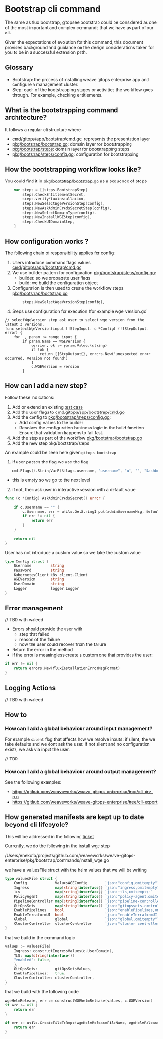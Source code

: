 # Bootstrap cli command 

The same as flux bootstrap, gitopsee bootstrap could be considered as one of the most important and complex commands that we have as part of our cli.

Given the expectations of evolution for this command, this document provides background 
and guidance on the design considerations taken for you to be in a successful extension path.

## Glossary

- Bootstrap: the process of installing weave gitops enterprise app and configure a management cluster.
- Step: each of the bootstrapping stages or activities the workflow goes through. For example, checking entitlements.

## What is the bootstrapping command architecture?

It follows a regular cli structure where:

- [cmd/gitops/app/bootstrap/cmd.go](../../cmd/gitops/app/bootstrap/cmd.go): represents the presentation layer
- [pkg/bootstrap/bootstrap.go](../../pkg/bootstrap/bootstrap.go): domain layer for bootstrapping
- [pkg/bootstrap/steps](../../pkg/bootstrap/steps): domain layer for bootstrapping steps
- [pkg/bootstrap/steps/config.go](../../pkg/bootstrap/steps/config.go): configuration for bootstrapping

## How the bootstrapping workflow looks like?

You could find it in [pkg/bootstrap/bootstrap.go](../../pkg/bootstrap/bootstrap.go) as a sequence of steps:

```go
	var steps = []steps.BootstrapStep{
		steps.CheckEntitlementSecret,
		steps.VerifyFluxInstallation,
		steps.NewSelectWgeVersionStep(config),
		steps.NewAskAdminCredsSecretStep(config),
		steps.NewSelectDomainType(config),
		steps.NewInstallWGEStep(config),
		steps.CheckUIDomainStep,
	}

```

## How configuration works ?

The following chain of responsibility applies for config:

1. Users introduce command flags values [cmd/gitops/app/bootstrap/cmd.go](../../cmd/gitops/app/bootstrap/cmd.go)
2. We use builder pattern for configuration [pkg/bootstrap/steps/config.go](../../pkg/bootstrap/steps/config.go): 
    - builder: so we propagate user flags
    - build: we build the configuration object
3. Configuration is then used to create the workflow steps [pkg/bootstrap/bootstrap.go](../../pkg/bootstrap/bootstrap.go)
```
		steps.NewSelectWgeVersionStep(config),
```
4. Steps use configuration for execution (for example [wge_version.go](../../pkg/bootstrap/steps/wge_version.go))
```
// selectWgeVersion step ask user to select wge version from the latest 3 versions.
func selectWgeVersion(input []StepInput, c *Config) ([]StepOutput, error) {
	for _, param := range input {
		if param.Name == WGEVersion {
			version, ok := param.Value.(string)
			if !ok {
				return []StepOutput{}, errors.New("unexpected error occurred. Version not found")
			}
			c.WGEVersion = version
		}

```
## How can I add a new step?

Follow these indications:

1. Add or extend an existing [test case](../../cmd/gitops/app/bootstrap/cmd_integration_test.go)
2. Add the user flags to [cmd/gitops/app/bootstrap/cmd.go](../../cmd/gitops/app/bootstrap/cmd.go)
3. Add the config to [pkg/bootstrap/steps/config.go](../../pkg/bootstrap/steps/config.go):
   - Add config values to the builder
   - Resolves the configuration business logic in the build function. Ensure that validation happens to fail fast. 
4. Add the step as part of the workflow [pkg/bootstrap/bootstrap.go](../../pkg/bootstrap/bootstrap.go)
5. Add the new step [pkg/bootstrap/steps](../../pkg/bootstrap/steps)


An example could be seen here given `gitops bootstrap`

1. if user passes the flag we use the flag
```go
   cmd.Flags().StringVarP(&flags.username, "username", "u", "", "Dashboard admin username")
```
- this is empty so we go to the next level
2. if not, then ask user in interactive session with a default value
```go
func (c *Config) AskAdminCredsSecret() error {

	if c.Username == "" {
		c.Username, err = utils.GetStringInput(adminUsernameMsg, DefaultAdminUsername)
		if err != nil {
			return err
		}
	}
	
	return nil
}
```
User has not introduce a custom value so we take the custom value

```go
type Config struct {
	Username         string
	Password         string
	KubernetesClient k8s_client.Client
	WGEVersion       string
	UserDomain       string
	Logger           logger.Logger
}

```

## Error management 

// TBD with waleed

- Errors should provide the user with
   - step that failed
   - reason of the failure
   - how the user could recover from the failure
- Return the error in the method
- if the error is meaningless create a custom one that provides the user:
```go
if err != nil {
	return errors.New(fluxInstallationErrorMsgFormat)
}

```

## Logging Actions

// TBD with waleed


## How to 

### How can I add a global behaviour around input management?

For example `silent` flag that affects how we resolve inputs: if silent, the we take defaults and we dont ask 
the user. if not silent and no configuration exists, we ask via input the user. 

// TBD

### How can I add a global behaviour around output management?
See the following examples:

- https://github.com/weaveworks/weave-gitops-enterprise/tree/cli-dry-run
- https://github.com/weaveworks/weave-gitops-enterprise/tree/cli-export


## How generated manifests are kept up to date beyond cli lifecycle?

This will be addressed in the following [ticket](https://github.com/weaveworks/weave-gitops-enterprise/issues/3405)

Currently, we do the following in the install wge step

/Users/enekofb/projects/github.com/weaveworks/weave-gitops-enterprise/pkg/bootstrap/commands/install_wge.go

we have a valuesFile struct with the helm values that
we will be writing:

```go
type valuesFile struct {
	Config             ValuesWGEConfig        `json:"config,omitempty"`
	Ingress            map[string]interface{} `json:"ingress,omitempty"`
	TLS                map[string]interface{} `json:"tls,omitempty"`
	PolicyAgent        map[string]interface{} `json:"policy-agent,omitempty"`
	PipelineController map[string]interface{} `json:"pipeline-controller,omitempty"`
	GitOpsSets         map[string]interface{} `json:"gitopssets-controller,omitempty"`
	EnablePipelines    bool                   `json:"enablePipelines,omitempty"`
	EnableTerraformUI  bool                   `json:"enableTerraformUI,omitempty"`
	Global             global                 `json:"global,omitempty"`
	ClusterController  clusterController      `json:"cluster-controller,omitempty"`
}
```

that we build in the command logic

```go
values := valuesFile{
	Ingress: constructIngressValues(c.UserDomain),
	TLS: map[string]interface{}{
	"enabled": false,
	},
	GitOpsSets:        gitOpsSetsValues,
	EnablePipelines:   true,
	ClusterController: clusterController,
}
```
that we build with the following code

```go
wgeHelmRelease, err := constructWGEhelmRelease(values, c.WGEVersion)
if err != nil {
	return err
}

if err := utils.CreateFileToRepo(wgeHelmReleaseFileName, wgeHelmRelease, pathInRepo, wgeHelmReleaseCommitMsg); err != nil {
	return err
}
```




